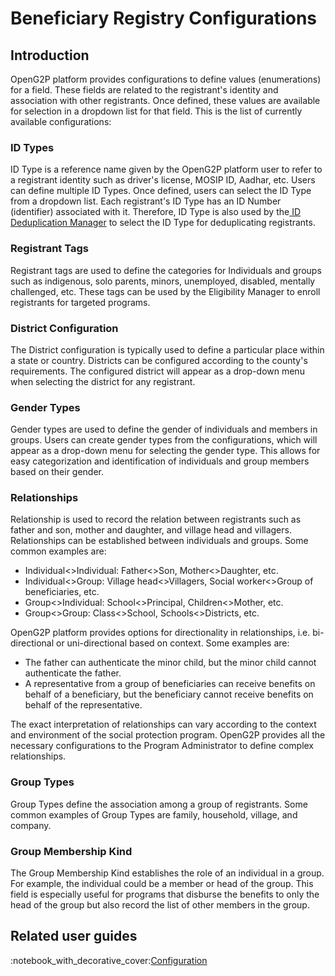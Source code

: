 # Beneficiary Registry Configurations

## Introduction

OpenG2P platform provides configurations to define values (enumerations) for a field. These fields are related to the registrant's identity and association with other registrants. Once defined, these values are available for selection in a dropdown list for that field. This is the list of currently available configurations:

### ID Types

ID Type is a reference name given by the OpenG2P platform user to refer to a registrant identity such as driver's license, MOSIP ID, Aadhar, etc. Users can define multiple ID Types. Once defined, users can select the ID Type from a dropdown list. Each registrant's ID Type has an ID Number (identifier) associated with it. Therefore, ID Type is also used by the[ ID Deduplication Manager](../../../features/deduplication/user-guides/create-deduplication-manager-types/create-id-deduplication-manager.md) to select the ID Type for deduplicating registrants.

### Registrant Tags

Registrant tags are used to define the categories for Individuals and groups such as indigenous, solo parents, minors, unemployed, disabled, mentally challenged, etc. These tags can be used by the Eligibility Manager to enroll registrants for targeted programs.

### District Configuration

The District configuration is typically used to define a particular place within a state or country. Districts can be configured according to the county's requirements. The configured district will appear as a drop-down menu when selecting the district for any registrant.

### Gender Types

Gender types are used to define the gender of individuals and members in groups. Users can create gender types from the configurations, which will appear as a drop-down menu for selecting the gender type. This allows for easy categorization and identification of individuals and group members based on their gender.

### Relationships

Relationship is used to record the relation between registrants such as father and son, mother and daughter, and village head and villagers. Relationships can be established between individuals and groups. Some common examples are:

* Individual<>Individual: Father<>Son, Mother<>Daughter, etc.
* Individual<>Group: Village head<>Villagers, Social worker<>Group of beneficiaries, etc.
* Group<>Individual: School<>Principal, Children<>Mother, etc.
* Group<>Group: Class<>School, Schools<>Districts, etc.

OpenG2P platform provides options for directionality in relationships, i.e. bi-directional or uni-directional based on context. Some examples are:

* The father can authenticate the minor child, but the minor child cannot authenticate the father.
* A representative from a group of beneficiaries can receive benefits on behalf of a beneficiary, but the beneficiary cannot receive benefits on behalf of the representative.

The exact interpretation of relationships can vary according to the context and environment of the social protection program. OpenG2P provides all the necessary configurations to the Program Administrator to define complex relationships.

### Group Types

Group Types define the association among a group of registrants. Some common examples of Group Types are family, household, village, and company.

### Group Membership Kind

The Group Membership Kind establishes the role of an individual in a group. For example, the individual could be a member or head of the group. This field is especially useful for programs that disburse the benefits to only the head of the group but also record the list of other members in the group.

## Related user guides

:notebook\_with\_decorative\_cover:[Configuration](user-guides/)

